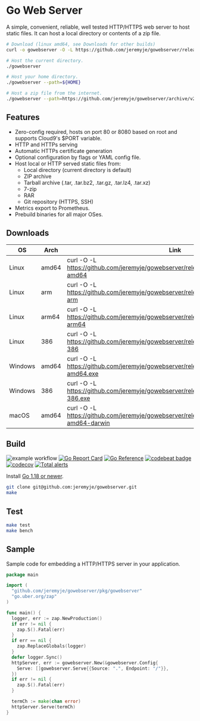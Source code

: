 # Go Web Server

A simple, convenient, reliable, well tested HTTP/HTTPS web server to host static files.
It can host a local directory or contents of a zip file.

```bash
# Download (linux amd64, see Downloads for other builds)
curl -o gowebserver -O -L https://github.com/jeremyje/gowebserver/releases/download/v2.2.0/server-amd64; chmod +x gowebserver

# Host the current directory.
./gowebserver

# Host your home directory.
./gowebserver --path=${HOME}

# Host a zip file from the internet.
./gowebserver --path=https://github.com/jeremyje/gowebserver/archive/v2.2.0.zip
```

## Features

* Zero-config required, hosts on port 80 or 8080 based on root and supports Cloud9's $PORT variable.
* HTTP and HTTPs serving
* Automatic HTTPs certificate generation
* Optional configuration by flags or YAML config file.
* Host local or HTTP served static files from:
  * Local directory (current directory is default)
  * ZIP archive
  * Tarball archive (.tar, .tar.bz2, .tar.gz, .tar.lz4, .tar.xz)
  * 7-zip
  * RAR
  * Git repository (HTTPS, SSH)
* Metrics export to Prometheus.
* Prebuild binaries for all major OSes.

## Downloads

|    OS    | Arch  | Link
|----------|-------|-------------------------------------------------------------------------------------------
|Linux     | amd64 | curl -O -L https://github.com/jeremyje/gowebserver/releases/download/v2.2.0/server-amd64
|Linux     | arm   | curl -O -L https://github.com/jeremyje/gowebserver/releases/download/v2.2.0/server-arm
|Linux     | arm64 | curl -O -L https://github.com/jeremyje/gowebserver/releases/download/v2.2.0/server-arm64
|Linux     | 386   | curl -O -L https://github.com/jeremyje/gowebserver/releases/download/v2.2.0/server-386
|Windows   | amd64 | curl -O -L https://github.com/jeremyje/gowebserver/releases/download/v2.2.0/server-amd64.exe
|Windows   | 386   | curl -O -L https://github.com/jeremyje/gowebserver/releases/download/v2.2.0/server-386.exe
|macOS     | amd64 | curl -O -L https://github.com/jeremyje/gowebserver/releases/download/v2.2.0/server-amd64-darwin

## Build

![example workflow](https://github.com/jeremyje/gowebserver/actions/workflows/deploy.yml/badge.svg) [![Go Report Card](https://goreportcard.com/badge/github.com/jeremyje/gowebserver)](https://goreportcard.com/report/github.com/jeremyje/gowebserver) [![Go Reference](https://pkg.go.dev/badge/github.com/jeremyje/gowebserver.svg)](https://pkg.go.dev/github.com/jeremyje/gowebserver) [![codebeat badge](https://codebeat.co/badges/de86a882-9038-4994-afe2-fea7d93f63cb)](https://codebeat.co/projects/github-com-jeremyje-gowebserver-master) [![codecov](https://codecov.io/gh/jeremyje/gowebserver/branch/master/graph/badge.svg)](https://codecov.io/gh/jeremyje/gowebserver) [![Total alerts](https://img.shields.io/lgtm/alerts/g/jeremyje/gowebserver.svg?logo=lgtm&logoWidth=18)](https://lgtm.com/projects/g/jeremyje/gowebserver/alerts/)

Install [Go 1.18 or newer](https://golang.org/dl/).

```bash
git clone git@github.com:jeremyje/gowebserver.git
make
```

## Test

```bash
make test
make bench
```

## Sample

Sample code for embedding a HTTP/HTTPS server in your application.

```go
package main

import (
  "github.com/jeremyje/gowebserver/pkg/gowebserver"
  "go.uber.org/zap"
)

func main() {
  logger, err := zap.NewProduction()
  if err != nil {
    zap.S().Fatal(err)
  }
  if err == nil {
    zap.ReplaceGlobals(logger)
  }
  defer logger.Sync()
  httpServer, err := gowebserver.New(&gowebserver.Config{
    Serve: []gowebserver.Serve{{Source: ".", Endpoint: "/"}},
  })
  if err != nil {
    zap.S().Fatal(err)
  }

  termCh := make(chan error)
  httpServer.Serve(termCh)
}

```
